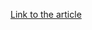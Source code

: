 [Link to the article](https://www.akamai.com/blog/security/owasp-top-10-api-security-risks-2023-edition)

